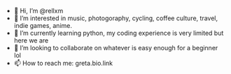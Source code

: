 - 👋 Hi, I’m @rellxm
- 👀 I’m interested in music, photogoraphy, cycling, coffee culture, travel, indie games, anime.
- 🌱 I’m currently learning python, my coding experience is very limited but here we are
- 💞️ I’m looking to collaborate on whatever is easy enough for a beginner lol
- 📫 How to reach me: greta.bio.link

<!---
rellxm/rellxm is a ✨ special ✨ repository because its `README.md` (this file) appears on your GitHub profile.
You can click the Preview link to take a look at your changes.
--->
